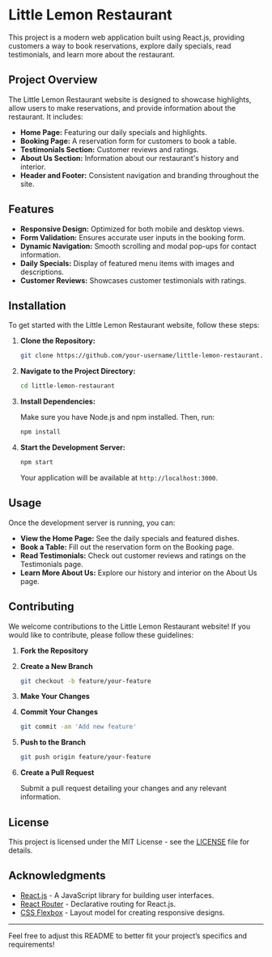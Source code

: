 # Little Lemon Restaurant

This project is a modern web application built using React.js, providing customers a way to book reservations, explore daily specials, read testimonials, and learn more about the restaurant.

## Project Overview

The Little Lemon Restaurant website is designed to showcase highlights, allow users to make reservations, and provide information about the restaurant. It includes:

- **Home Page:** Featuring our daily specials and highlights.
- **Booking Page:** A reservation form for customers to book a table.
- **Testimonials Section:** Customer reviews and ratings.
- **About Us Section:** Information about our restaurant's history and interior.
- **Header and Footer:** Consistent navigation and branding throughout the site.

## Features

- **Responsive Design:** Optimized for both mobile and desktop views.
- **Form Validation:** Ensures accurate user inputs in the booking form.
- **Dynamic Navigation:** Smooth scrolling and modal pop-ups for contact information.
- **Daily Specials:** Display of featured menu items with images and descriptions.
- **Customer Reviews:** Showcases customer testimonials with ratings.

## Installation

To get started with the Little Lemon Restaurant website, follow these steps:

1. **Clone the Repository:**

    ```bash
    git clone https://github.com/your-username/little-lemon-restaurant.git
    ```

2. **Navigate to the Project Directory:**

    ```bash
    cd little-lemon-restaurant
    ```

3. **Install Dependencies:**

    Make sure you have Node.js and npm installed. Then, run:

    ```bash
    npm install
    ```

4. **Start the Development Server:**

    ```bash
    npm start
    ```

    Your application will be available at `http://localhost:3000`.

## Usage

Once the development server is running, you can:

- **View the Home Page:** See the daily specials and featured dishes.
- **Book a Table:** Fill out the reservation form on the Booking page.
- **Read Testimonials:** Check out customer reviews and ratings on the Testimonials page.
- **Learn More About Us:** Explore our history and interior on the About Us page.

## Contributing

We welcome contributions to the Little Lemon Restaurant website! If you would like to contribute, please follow these guidelines:

1. **Fork the Repository**
2. **Create a New Branch**

    ```bash
    git checkout -b feature/your-feature
    ```

3. **Make Your Changes**
4. **Commit Your Changes**

    ```bash
    git commit -am 'Add new feature'
    ```

5. **Push to the Branch**

    ```bash
    git push origin feature/your-feature
    ```

6. **Create a Pull Request**

    Submit a pull request detailing your changes and any relevant information.

## License

This project is licensed under the MIT License - see the [LICENSE](LICENSE) file for details.

## Acknowledgments

- [React.js](https://reactjs.org/) - A JavaScript library for building user interfaces.
- [React Router](https://reactrouter.com/) - Declarative routing for React.js.
- [CSS Flexbox](https://css-tricks.com/snippets/css/a-guide-to-flexbox/) - Layout model for creating responsive designs.

---

Feel free to adjust this README to better fit your project’s specifics and requirements!

